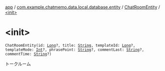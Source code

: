 [app](../../index.md) / [com.example.chatmemo.data.local.database.entity](../index.md) / [ChatRoomEntity](index.md) / [&lt;init&gt;](./-init-.md)

# &lt;init&gt;

`ChatRoomEntity(id: `[`Long`](https://kotlinlang.org/api/latest/jvm/stdlib/kotlin/-long/index.html)`?, title: `[`String`](https://kotlinlang.org/api/latest/jvm/stdlib/kotlin/-string/index.html)`, templateId: `[`Long`](https://kotlinlang.org/api/latest/jvm/stdlib/kotlin/-long/index.html)`?, templateMode: `[`Int`](https://kotlinlang.org/api/latest/jvm/stdlib/kotlin/-int/index.html)`?, phrasePoint: `[`String`](https://kotlinlang.org/api/latest/jvm/stdlib/kotlin/-string/index.html)`?, commentLast: `[`String`](https://kotlinlang.org/api/latest/jvm/stdlib/kotlin/-string/index.html)`?, commentTime: `[`String`](https://kotlinlang.org/api/latest/jvm/stdlib/kotlin/-string/index.html)`?)`

トークルーム


